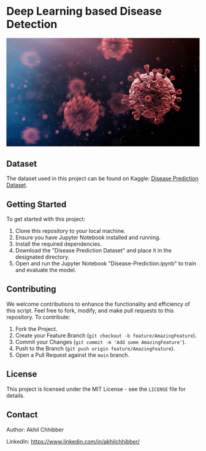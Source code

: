 # Deep Learning based Disease Detection
<p align="center">
  <img src="https://github.com/akhilchibber/Disease-Detection/blob/main/Disease-Detection.png?raw=true" alt="earthml Logo">
</p>

## Dataset
The dataset used in this project can be found on Kaggle: [Disease Prediction Dataset](https://www.kaggle.com/datasets/kaushil268/disease-prediction-using-machine-learning/data). 

## Getting Started
To get started with this project:

1. Clone this repository to your local machine.
2. Ensure you have Jupyter Notebook installed and running.
3. Install the required dependencies.
4. Download the "Disease Prediction Dataset" and place it in the designated directory.
5. Open and run the Jupyter Notebook "Disease-Prediction.ipynb" to train and evaluate the model.

## Contributing
We welcome contributions to enhance the functionality and efficiency of this script. Feel free to fork, modify, and make pull requests to this repository. To contribute:

1. Fork the Project.
2. Create your Feature Branch (`git checkout -b feature/AmazingFeature`).
3. Commit your Changes (`git commit -m 'Add some AmazingFeature'`).
4. Push to the Branch (`git push origin feature/AmazingFeature`).
5. Open a Pull Request against the `main` branch.

## License

This project is licensed under the MIT License - see the `LICENSE` file for details.

## Contact

Author: Akhil Chhibber

LinkedIn: https://www.linkedin.com/in/akhilchhibber/
